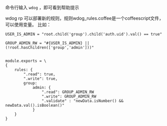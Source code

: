 命令行输入 `wdog` ，即可看到帮助提示

wdog rp 可以部署新的规则，规则wdog_rules.coffee是一个coffeescript文件，可以使用变量。
比如：

```
USER_IS_ADMIN = "root.child('group').child('auth.uid').val() == true"

GROUP_ADMIN_RW = "#{USER_IS_ADMIN} || (!root.hasChildren(['group','admin']))"


module.exports = \
{
    rules: {
        ".read": true,
        ".write": true,
        group:
            admin: {
                ".read": GROUP_ADMIN_RW
                ".write": GROUP_ADMIN_RW
                ".validate" : "newData.isNumber() && newData.val().isBoolean()"
            }
    }
}
```
